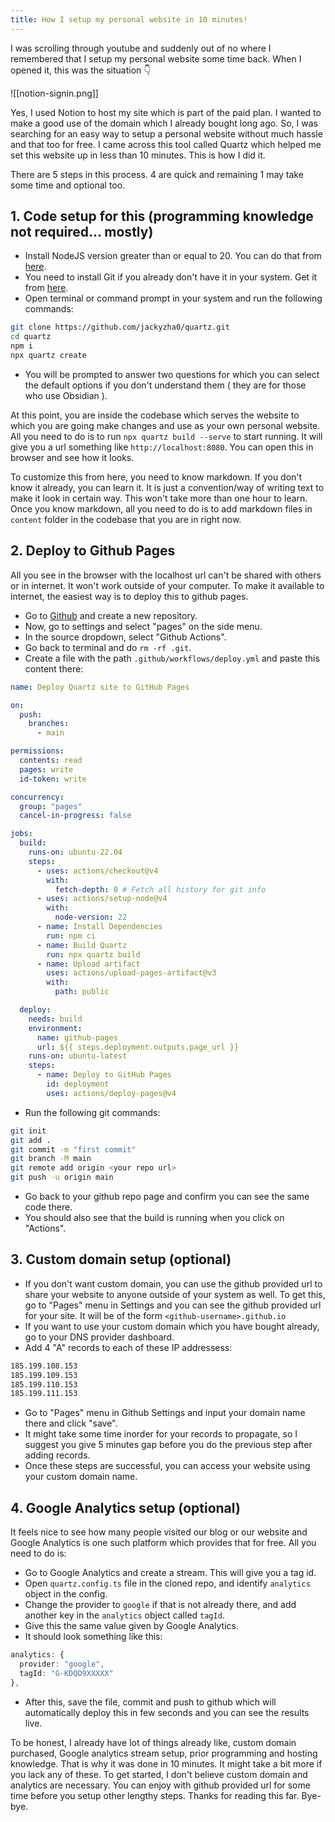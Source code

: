```yaml
---
title: How I setup my personal website in 10 minutes!
---
```


I was scrolling through youtube and suddenly out of no where I remembered that I setup my personal website some time back. When I opened it, this was the situation 👇

![[notion-signin.png]]

Yes, I used Notion to host my site which is part of the paid plan. I wanted to make a good use of the domain which I already bought long ago. So, I was searching for an easy way to setup a personal website without much hassle and that too for free. I came across this tool called Quartz which helped me set this website up in less than 10 minutes. This is how I did it.

There are 5 steps in this process. 4 are quick and remaining 1 may take some time and optional too.

## 1. Code setup for this (programming knowledge not required... mostly)

- Install NodeJS version greater than or equal to 20. You can do that from [here](https://nodejs.org/en/download).
- You need to install Git if you already don't have it in your system. Get it from [here](https://git-scm.com/downloads).
- Open terminal or command prompt in your system and run the following commands:
```bash
git clone https://github.com/jackyzha0/quartz.git
cd quartz
npm i
npx quartz create
```
- You will be prompted to answer two questions for which you can select the default options if you don't understand them ( they are for those who use Obsidian ).

At this point, you are inside the codebase which serves the website to which you are going make changes and use as your own personal website. All you need to do is to run `npx quartz build --serve` to start running. It will give you a url something like `http://localhost:8080`. You can open this in browser and see how it looks.

To customize this from here, you need to know markdown. If you don't know it already, you can learn it. It is just a convention/way of writing text to make it look in certain way. This won't take more than one hour to learn. Once you know markdown, all you need to do is to add markdown files in `content` folder in the codebase that you are in right now.

## 2. Deploy to Github Pages

All you see in the browser with the localhost url can't be shared with others or in internet. It won't work outside of your computer. To make it available to internet, the easiest way is to deploy this to github pages.

- Go to [Github](https://www.github.com) and create a new repository.
- Now, go to settings and select "pages" on the side menu.
- In the source dropdown, select "Github Actions".
- Go back to terminal and do `rm -rf .git`.
- Create a file with the path `.github/workflows/deploy.yml` and paste this content there:
```yaml
name: Deploy Quartz site to GitHub Pages

on:
  push:
    branches:
      - main

permissions:
  contents: read
  pages: write
  id-token: write

concurrency:
  group: "pages"
  cancel-in-progress: false

jobs:
  build:
    runs-on: ubuntu-22.04
    steps:
      - uses: actions/checkout@v4
        with:
          fetch-depth: 0 # Fetch all history for git info
      - uses: actions/setup-node@v4
        with:
          node-version: 22
      - name: Install Dependencies
        run: npm ci
      - name: Build Quartz
        run: npx quartz build
      - name: Upload artifact
        uses: actions/upload-pages-artifact@v3
        with:
          path: public

  deploy:
    needs: build
    environment:
      name: github-pages
      url: ${{ steps.deployment.outputs.page_url }}
    runs-on: ubuntu-latest
    steps:
      - name: Deploy to GitHub Pages
        id: deployment
        uses: actions/deploy-pages@v4
```
- Run the following git commands:
```bash
git init
git add .
git commit -m "first commit"
git branch -M main
git remote add origin <your repo url>
git push -u origin main
```
- Go back to your github repo page and confirm you can see the same code there.
- You should also see that the build is running when you click on "Actions".

## 3. Custom domain setup (optional)

- If you don't want custom domain, you can use the github provided url to share your website to anyone outside of your system as well. To get this, go to "Pages" menu in Settings and you can see the github provided url for your site. It will be of the form `<github-username>.github.io`
- If you want to use your custom domain which you have bought already, go to your DNS provider dashboard.
- Add 4 "A" records to each of these IP addressess:
```bash
185.199.108.153
185.199.109.153
185.199.110.153
185.199.111.153
```
- Go to "Pages" menu in Github Settings and input your domain name there and click "save".
- It might take some time inorder for your records to propagate, so I suggest you give 5 minutes gap before you do the previous step after adding records.
- Once these steps are successful, you can access your website using your custom domain name.

## 4. Google Analytics setup (optional)

It feels nice to see how many people visited our blog or our website and Google Analytics is one such platform which provides that for free. All you need to do is:

- Go to Google Analytics and create a stream. This will give you a tag id.
- Open `quartz.config.ts` file in the cloned repo, and identify `analytics` object in the config.
- Change the provider to `google` if that is not already there, and add another key in the `analytics` object called `tagId`.
- Give this the same value given by Google Analytics.
- It should look something like this:
```ts
analytics: {
  provider: "google",
  tagId: "G-KDQD9XXXXX"
},
```
- After this, save the file, commit and push to github which will automatically deploy this in few seconds and you can see the results live.


To be honest, I already have lot of things already like, custom domain purchased, Google analytics stream setup, prior programming and hosting knowledge. That is why it was done in 10 minutes. It might take a bit more if you lack any of these. To get started, I don't believe custom domain and analytics are necessary. You can enjoy with github provided url for some time before you setup other lengthy steps. Thanks for reading this far. Bye-bye.
